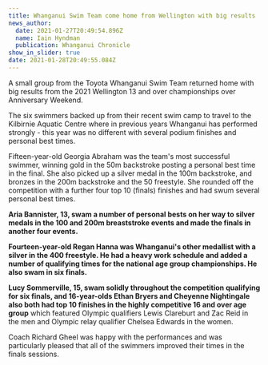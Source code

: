 ```yaml
---
title: Whanganui Swim Team come home from Wellington with big results
news_author:
  date: 2021-01-27T20:49:54.896Z
  name: Iain Hyndman
  publication: Whanganui Chronicle
show_in_slider: true
date: 2021-01-28T20:49:55.084Z
---
```

A small group from the Toyota Whanganui Swim Team returned home with big results from the 2021 Wellington 13 and over championships over Anniversary Weekend.

The six swimmers backed up from their recent swim camp to travel to the Kilbirnie Aquatic Centre where in previous years Whanganui has performed strongly - this year was no different with several podium finishes and personal best times.

Fifteen-year-old Georgia Abraham was the team's most successful swimmer, winning gold in the 50m backstroke posting a personal best time in the final. She also picked up a silver medal in the 100m backstroke, and bronzes in the 200m backstroke and the 50 freestyle. She rounded off the competition with a further four top 10 (finals) finishes and had swum several personal best times.

**Aria Bannister, 13, swam a number of personal bests on her way to silver medals in the 100 and 200m breaststroke events and made the finals in another four events.**

**Fourteen-year-old Regan Hanna was Whanganui's other medallist with a silver in the 400 freestyle. He had a heavy work schedule and added a number of qualifying times for the national age group championships. He also swam in six finals.**

**Lucy Sommerville, 15, swam solidly throughout the competition qualifying for six finals, and 16-year-olds Ethan Bryers and Cheyenne Nightingale also both had top 10 finishes in the highly competitive 16 and over age group** which featured Olympic qualifiers Lewis Clareburt and Zac Reid in the men and Olympic relay qualifier Chelsea Edwards in the women.

Coach Richard Gheel was happy with the performances and was particularly pleased that all of the swimmers improved their times in the finals sessions.